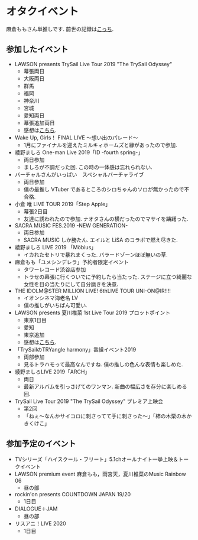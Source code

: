 # オタクイベント
麻倉ももさん単推しです. 前世の記録は[こっち](http://twpf.jp/o_peachy_o).
## 参加したイベント
* LAWSON presents TrySail Live Tour 2019 "The TrySail Odyssey"
    * 幕張両日
    * 大阪両日
    * 群馬
    * 福岡
    * 神奈川
    * 宮城
    * 愛知両日
    * 幕張追加両日
    * 感想は[こちら](https://myidentification.hatenadiary.jp/entry/2019/08/05/163432).
* Wake Up, Girls！ FINAL LIVE ～想い出のパレード～
    * 1月にファイナルを迎えたミルキィホームズと縁があったので参加.
* 綾野ましろ One-man Live 2019「ID -fourth spring-」
    * 両日参加
    * ましろが不調だった回. この時の一体感は忘れられない.
* バーチャルさんがいっぱい　スペシャルバーチャライブ
    * 両日参加
    * 僕の最推し VTuber であるところのシロちゃんのソロが無かったので不合格.
* 小倉 唯 LIVE TOUR 2019「Step Apple」
    * 幕張2日目
    * 友達に誘われたので参加. ナオタさんの横だったのでマサイを躊躇った.
* SACRA MUSIC FES.2019 -NEW GENERATION-
    * 両日参加
    * SACRA MUSIC しか勝たん. エイルと LiSA のコラボで燃え尽きた.
* 綾野ましろ LIVE 2019 「Möbius」
    * イカれたセトリで暴れまくった. バラードゾーンほぼ無いの草.
* 麻倉もも「ユメシンデレラ」予約者限定イベント
    * タワーレコード渋谷店参加
    * トラセの幕張に行くついでに予約したら当たった. ステージに立つ綺麗な女性を目の当たりにして自分磨きを決意.
* THE IDOLM@STER MILLION LIVE! 6thLIVE TOUR UNI-ON@IR!!!!
    * イオンシネマ海老名 LV
    * 僕の推しがいちばん可愛い.
* LAWSON presents 夏川椎菜 1st Live Tour 2019 プロットポイント
    * 東京1日目
    * 愛知
    * 東京追加
    * 感想は[こちら](https://myidentification.hatenadiary.jp/entry/2019/11/07/194019).
* 「TrySailのTRYangle harmony」番組イベント2019
    * 両部参加
    * 見るトラハモって最高なんですね. 僕の推しの色んな表情も楽しめた.
* 綾野ましろLIVE 2019「ARCH」
    * 両日
    * 最新アルバムを引っさげてのワンマン. 新曲の幅広さを存分に楽しめる回.
* TrySail Live Tour 2019 "The TrySail Odyssey" プレミア上映会
    * 第2回
    * 「ねぇ～なんかサイコロに刺さってて手に刺さった～」「柿の木栗の木かきくけこ」

## 参加予定のイベント
* TVシリーズ「ハイスクール・フリート」5.1chオールナイト一挙上映＆トークイベント
* LAWSON premium event 麻倉もも，雨宮天，夏川椎菜のMusic Rainbow 06
    * 昼の部
* rockin'on presents COUNTDOWN JAPAN 19/20
    * 1日目
* DIALOGUE＋JAM
    * 昼の部
* リスアニ！LIVE 2020
    * 1日目

